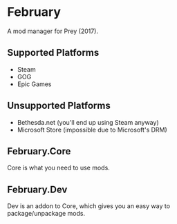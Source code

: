 # February
A mod manager for Prey (2017).

## Supported Platforms
* Steam
* GOG
* Epic Games

## Unsupported Platforms
* Bethesda.net (you'll end up using Steam anyway)
* Microsoft Store (impossible due to Microsoft's DRM)

## February.Core
Core is what you need to use mods. 

## February.Dev
Dev is an addon to Core, which gives you an easy way to package/unpackage mods.
